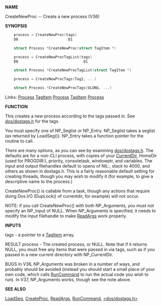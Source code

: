 
**NAME**

CreateNewProc -- Create a new process (V36)

**SYNOPSIS**

```c
    process = CreateNewProc(tags)
    D0                       D1

    struct Process *CreateNewProc(struct TagItem *)

    process = CreateNewProcTagList(tags)
    D0                              D1

    struct Process *CreateNewProcTagList(struct TagItem *)

    process = CreateNewProcTags(Tag1, ...)

    struct Process *CreateNewProcTags(ULONG, ...)

```
Links: [Process](_0078) [TagItem](_012E) [Process](_0078) [TagItem](_012E) [Process](_0078) 

**FUNCTION**

This creates a new process according to the tags passed in.  See
[dos/dostags.h](_006D) for the tags.

You must specify one of NP_Seglist or NP_Entry.  NP_Seglist takes a
seglist (as returned by LoadSeg()).  NP_Entry takes a function
pointer for the routine to call.

There are many options, as you can see by examining [dos/dostags.h](_006D).
The defaults are for a non-CLI process, with copies of your
[CurrentDir](CurrentDir), HomeDir (used for PROGDIR:), priority, consoletask,
windowptr, and variables.  The input and output filehandles default
to opens of NIL:, stack to 4000, and others as shown in dostags.h.
This is a fairly reasonable default setting for creating threads,
though you may wish to modify it (for example, to give a descriptive
name to the process.)

CreateNewProc() is callable from a task, though any actions that
require doing Dos I/O (DupLock() of currentdir, for example) will not
occur.

NOTE: if you call CreateNewProc() with both NP_Arguments, you must
not specify an NP_Input of NULL.  When NP_Arguments is specified, it
needs to modify the input filehandle to make [ReadArgs](ReadArgs) work properly.

**INPUTS**

tags - a pointer to a [TagItem](_012E) array.

RESULT
process - The created process, or NULL.  Note that if it returns
NULL, you must free any items that were passed in via
tags, such as if you passed in a new current directory
with NP_CurrentDir.

BUGS
In V36, NP_Arguments was broken in a number of ways, and probably
should be avoided (instead you should start a small piece of your
own code, which calls [RunCommand](RunCommand) to run the actual code you wish
to run).  In V37, NP_Arguments works, though see the note above.

**SEE ALSO**

[LoadSeg](LoadSeg), [CreateProc](CreateProc), [ReadArgs](ReadArgs), [RunCommand](RunCommand), [&#060;dos/dostags.h&#062;](_006D)
